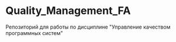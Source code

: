 # Quality_Management_FA
Репозиторий для работы по дисциплине "Управление качеством программных систем"
